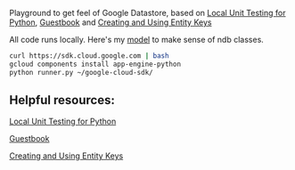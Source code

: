 Playground to get feel of Google Datastore, based on [Local Unit Testing for Python](https://cloud.google.com/appengine/docs/standard/python/tools/localunittesting), [Guestbook](https://cloud.google.com/appengine/docs/standard/python/getting-started/creating-guestbook) and
[Creating and Using Entity Keys](https://cloud.google.com/appengine/docs/standard/python/ndb/creating-entity-keys)

All code runs locally. Here's my [model](/../screenshots/google.appengine.ext.ndb.jpg/) to make sense of ndb classes.

```bash
curl https://sdk.cloud.google.com | bash
gcloud components install app-engine-python
python runner.py ~/google-cloud-sdk/
```
## Helpful resources:
[Local Unit Testing for Python](https://cloud.google.com/appengine/docs/standard/python/tools/localunittesting)

[Guestbook](https://cloud.google.com/appengine/docs/standard/python/getting-started/creating-guestbook)

[Creating and Using Entity Keys](https://cloud.google.com/appengine/docs/standard/python/ndb/creating-entity-keys)
